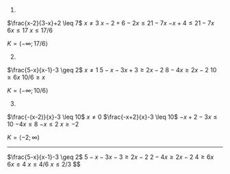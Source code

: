 1.
$\frac{x-2}{3-x}+2 \leq 7$
$x \ne 3$
$x-2 + 6 - 2x \leq 21 - 7x$
$-x + 4 \leq 21 - 7x$
$6x \leq 17$
$x \leq 17/6$

$K = (-\infty ; 17/6 \rangle$


2. 
$\frac{5-x}{x-1}-3 \geq 2$
$x \ne 1$
$5-x-3x + 3 \geq 2x-2$
$8 - 4x \geq 2x - 2$
$10\geq6x$
$10/6 \geq x$

$K = (-\infty; 10/6 \rangle$

3. 
$\frac{-(x-2)}{x}-3 \leq 10$
$x \ne 0$
$\frac{-x+2}{x}-3 \leq 10$
$-x+2-3x \leq 10$
$-4x \leq 8$
$-x \leq 2$
$x \geq-2$

$K = \langle -2 ; \infty)$

---

$\frac{5-x}{x-1}-3 \geq 2$
$5-x - 3x - 3 \geq 2x - 2$
$2 - 4x \geq 2x - 2$
$4 \geq 6x$
$6x \leq 4$
$x \leq 4/6$
$x \leq 2/3$
$$

